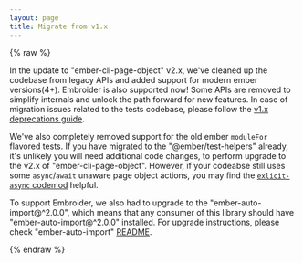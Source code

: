```yaml
---
layout: page
title: Migrate from v1.x
---
```

{% raw %}

In the update to "ember-cli-page-object" v2.x, we've cleaned up the codebase from legacy APIs and added support for modern ember versions(4+). Embroider is also supported now! Some APIs are removed to simplify internals and unlock the path forward for new features. In case of migration issues related to the tests codebase, please follow the [v1.x deprecations guide](/docs/v1.17.x/deprecations).

We've also completely removed support for the old ember `moduleFor` flavored tests. If you have migrated to the "@ember/test-helpers" already, it's unlikely you will need additional code changes, to perform upgrade to the v2.x of "ember-cli-page-object". However, if your codeabse still uses some `async`/`await` unaware page object actions, you may find the [`exlicit-async` codemod](https://www.npmjs.com/package/ember-page-object-codemod) helpful.

To support Embroider, we also had to upgrade to the "ember-auto-import@^2.0.0", which means that any consumer of this library should have "ember-auto-import@^2.0.0" installed. For upgrade instructions, please check "ember-auto-import" [README](https://www.npmjs.com/package/ember-auto-import).

{% endraw %}
